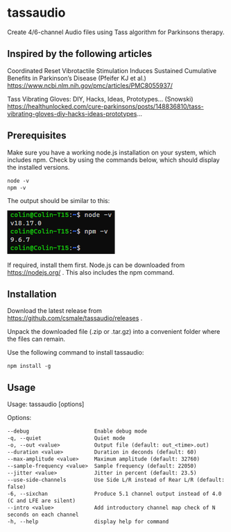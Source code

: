 # tassaudio
Create 4/6-channel Audio files using Tass algorithm for Parkinsons therapy.

## Inspired by the following articles 

Coordinated Reset Vibrotactile Stimulation Induces Sustained Cumulative Benefits in Parkinson’s Disease
(Pfeifer KJ et al.)
https://www.ncbi.nlm.nih.gov/pmc/articles/PMC8055937/

Tass Vibrating Gloves: DIY, Hacks, Ideas, Prototypes...
(Snowski)
https://healthunlocked.com/cure-parkinsons/posts/148836810/tass-vibrating-gloves-diy-hacks-ideas-prototypes...

## Prerequisites
Make sure you have a working node.js installation on your system, which includes npm. Check by using the commands below, which should display the installed versions.

    node -v
    npm -v

The output should be similar to this:

![check-versions](images/check-versions.png)

If required, install them first.
Node.js can be downloaded from https://nodejs.org/ . This also includes the npm command.

## Installation
Download the latest release from https://github.com/csmale/tassaudio/releases .

Unpack the downloaded file (.zip or .tar.gz) into a convenient folder where the files can remain.

Use the following command to install tassaudio:

    npm install -g

## Usage
Usage: tassaudio [options]

Options:

    --debug                     Enable debug mode
    -q, --quiet                 Quiet mode
    -o, --out <value>           Output file (default: out_<time>.out)
    --duration <value>          Duration in deconds (default: 60)
    --max-amplitude <value>     Maximum amplitude (default: 32760)
    --sample-frequency <value>  Sample frequency (default: 22050)
    --jitter <value>            Jitter in percent (default: 23.5)
    --use-side-channels         Use Side L/R instead of Rear L/R (default: false)
    -6, --sixchan               Produce 5.1 channel output instead of 4.0 (C and LFE are silent)
    --intro <value>             Add introductory channel map check of N seconds on each channel
    -h, --help                  display help for command
